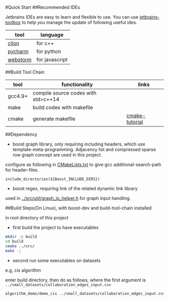 #Quick Start
##Recommended IDEs

Jetbrains IDEs are easy to learn and flexible to use. You can use 
[jetbrains-toolbox](https://www.jetbrains.com/toolbox/app/?fromMenu) to help you manage the update of following 
useful ides.

tool | language
--- | ---
[clion](https://www.jetbrains.com/clion/?fromMenu)  | for c++
[pycharm](https://www.jetbrains.com/pycharm/?fromMenu)  | for python
[webstorm](https://www.jetbrains.com/webstorm/?fromMenu) | for javascript


##Build Tool Chain

tool | functionality | links
--- | --- | ---
gcc4.9+ | compile source codes with std=c++14 | 
make | build codes with makefile | 
cmake | generate makefile | [cmake-tutorial](https://cmake.org/cmake-tutorial/)

##Dependency
- boost graph library, only requiring including headers, which use template-meta-programming. Adjacency list 
and compressed sparse row graph concept are used in this project.

configure as following in [CMakeLists.txt](../../src/CMakeLists.txt) to give gcc 
additional-search-path for header-files.

```
include_directories(${Boost_INCLUDE_DIRS})
```

- boost regex, requiring link of the related dynamic link library

used in [../src/util/graph_io_helper.h](../src/util/graph_io_helper.h) for graph input handling.

##Build Steps(On Linux), with boost-dev and build-tool-chain installed

in root directory of this project

- first build the project to have executables

```zsh
mkdir -p build
cd build
cmake ../src/
make -j
```

- second run some executables on datasets

e.g, cis algorithm 

enter build directory, then do as follows, where the first argument is `../small_datasets/collaboration_edges_input.csv`

```zsh
algorithm_demo/demo_cis ../small_datasets/collaboration_edges_input.csv
```
